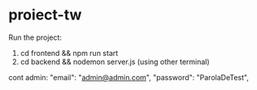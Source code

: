 # proiect-tw

Run the project:
1. cd frontend && npm run start
2. cd backend && nodemon server.js (using other terminal)

cont admin: 
"email": "admin@admin.com",
"password": "ParolaDeTest",

